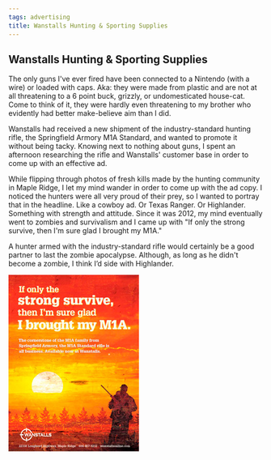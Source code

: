 ```yaml
---
tags: advertising
title: Wanstalls Hunting & Sporting Supplies
---
```


<article>
<h1>Wanstalls Hunting & Sporting Supplies</h1>
<section>
<p>The only guns I've ever fired have been connected to a Nintendo (with a wire) or loaded with caps. Aka: they were made from plastic and are not at all threatening to a 6 point buck, grizzly, or undomesticated house-cat. Come to think of it, they were hardly even threatening to my brother who evidently had better make-believe aim than I did.</p>
<p>Wanstalls had received a new shipment of the industry-standard hunting rifle, the Springfield Armory M1A Standard, and wanted to promote it without being tacky. Knowing next to nothing about guns, I spent an afternoon researching the rifle and Wanstalls' customer base in order to come up with an effective ad.</p>
<p>While flipping through photos of fresh kills made by the hunting community in Maple Ridge, I let my mind wander in order to come up with the ad copy. I noticed the hunters were all very proud of their prey, so I wanted to portray that in the headline. Like a cowboy ad. Or Texas Ranger. Or Highlander. Something with strength and attitude. Since it was 2012, my mind eventually went to zombies and survivalism and I came up with "If only the strong survive, then I'm sure glad I brought my M1A."</p>
<p>A hunter armed with the industry-standard rifle would certainly be a good partner to last the zombie apocalypse. Although, as long as he didn't become a zombie, I think I’d side with Highlander.</p>
</section>
<aside><a href="images/Wanstalls.jpg" class="luminous" title="Wanstalls Hunting & Sporting Supplies"><img src="images/Wanstalls-thumb.jpg" width="258" height="349"></a></aside>
</article>
<div class="clear"></div>
